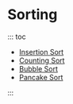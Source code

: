 # Sorting

::: toc
* [Insertion Sort](insertion_sort.md)
* [Counting Sort](counting_sort.md)
* [Bubble Sort](bubble_sort.md)
* [Pancake Sort](pancake_sort.md)

:::
